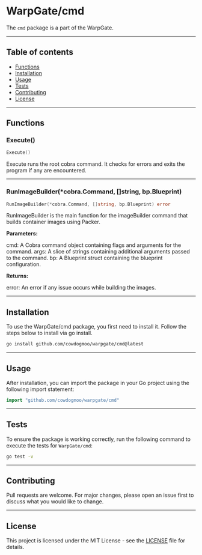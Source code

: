 # WarpGate/cmd

The `cmd` package is a part of the WarpGate.

---

## Table of contents

- [Functions](#functions)
- [Installation](#installation)
- [Usage](#usage)
- [Tests](#tests)
- [Contributing](#contributing)
- [License](#license)

---

## Functions

### Execute()

```go
Execute()
```

Execute runs the root cobra command. It checks for errors and exits
the program if any are encountered.

---

### RunImageBuilder(*cobra.Command, []string, bp.Blueprint)

```go
RunImageBuilder(*cobra.Command, []string, bp.Blueprint) error
```

RunImageBuilder is the main function for the imageBuilder command
that builds container images using Packer.

**Parameters:**

cmd: A Cobra command object containing flags and arguments for the command.
args: A slice of strings containing additional arguments passed to the command.
bp: A Blueprint struct containing the blueprint configuration.

**Returns:**

error: An error if any issue occurs while building the images.

---

## Installation

To use the WarpGate/cmd package, you first need to install it.
Follow the steps below to install via go install.

```bash
go install github.com/cowdogmoo/warpgate/cmd@latest
```

---

## Usage

After installation, you can import the package in your Go project
using the following import statement:

```go
import "github.com/cowdogmoo/warpgate/cmd"
```

---

## Tests

To ensure the package is working correctly, run the following
command to execute the tests for `WarpGate/cmd`:

```bash
go test -v
```

---

## Contributing

Pull requests are welcome. For major changes,
please open an issue first to discuss what
you would like to change.

---

## License

This project is licensed under the MIT
License - see the [LICENSE](https://github.com/CowDogMoo/WarpGate/blob/main/LICENSE)
file for details.
